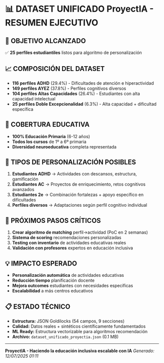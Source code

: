
# 📊 DATASET UNIFICADO ProyectIA - RESUMEN EJECUTIVO

## 🎯 OBJETIVO ALCANZADO
✅ **25 perfiles estudiantiles** listos para algoritmo de personalización

## 📈 COMPOSICIÓN DEL DATASET
- **116 perfiles ADHD** (29.4%) - Dificultades de atención e hiperactividad
- **149 perfiles AYEZ** (37.8%) - Perfiles cognitivos diversos  
- **104 perfiles Altas Capacidades** (26.4%) - Estudiantes con alta capacidad intelectual
- **25 perfiles Doble Excepcionalidad** (6.3%) - Alta capacidad + dificultad específica

## 🏫 COBERTURA EDUCATIVA
- **100% Educación Primaria** (6-12 años)
- **Todos los cursos** de 1º a 6º primaria
- **Diversidad neuroeducativa** completa representada

## 🧠 TIPOS DE PERSONALIZACIÓN POSIBLES
1. **Estudiantes ADHD** → Actividades con descansos, estructura, gamificación
2. **Estudiantes AC** → Proyectos de enriquecimiento, retos cognitivos avanzados  
3. **Estudiantes 2e** → Combinación fortalezas + apoyo específico en dificultades
4. **Perfiles diversos** → Adaptaciones según perfil cognitivo individual

## 🚀 PRÓXIMOS PASOS CRÍTICOS
1. **Crear algoritmo de matching** perfil→actividad (PoC en 2 semanas)
2. **Sistema de scoring** recomendaciones personalizadas
3. **Testing con inventario** de actividades educativas reales
4. **Validación con profesores** expertos en educación inclusiva

## 💡 IMPACTO ESPERADO
- **Personalización automática** de actividades educativas
- **Reducción tiempo** planificación docente
- **Mejora outcomes** estudiantes con necesidades específicas
- **Escalabilidad** a más centros educativos

## 📋 ESTADO TÉCNICO
- **Estructura:** JSON Goldilocks (54 campos, 9 secciones)
- **Calidad:** Datos reales + sintéticos científicamente fundamentados  
- **ML Ready:** Estructura vectorizable para algoritmos recomendación
- **Archivo:** `dataset_unificado_proyectia.json` (0.1 MB)

---
**ProyectIA - Haciendo la educación inclusiva escalable con IA**
*Generado: 12/07/2025 01:11*
